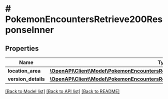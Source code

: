 # # PokemonEncountersRetrieve200ResponseInner

## Properties

Name | Type | Description | Notes
------------ | ------------- | ------------- | -------------
**location_area** | [**\OpenAPI\Client\Model\PokemonEncountersRetrieve200ResponseInnerLocationArea**](PokemonEncountersRetrieve200ResponseInnerLocationArea.md) |  |
**version_details** | [**\OpenAPI\Client\Model\PokemonEncountersRetrieve200ResponseInnerVersionDetailsInner[]**](PokemonEncountersRetrieve200ResponseInnerVersionDetailsInner.md) |  |

[[Back to Model list]](../../README.md#models) [[Back to API list]](../../README.md#endpoints) [[Back to README]](../../README.md)
